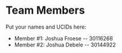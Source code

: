 # Team Members

Put your names and UCIDs here:

- Member #1: Joshua Froese -- 30116268
- Member #2: Joshua Debele -- 30144922
